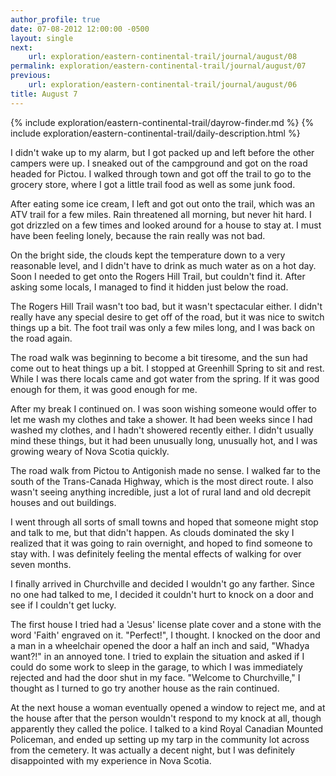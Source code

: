 ```yaml
---
author_profile: true
date: 07-08-2012 12:00:00 -0500
layout: single
next:
    url: exploration/eastern-continental-trail/journal/august/08
permalink: exploration/eastern-continental-trail/journal/august/07
previous:
    url: exploration/eastern-continental-trail/journal/august/06
title: August 7
---
```

{% include exploration/eastern-continental-trail/dayrow-finder.md %}
{% include exploration/eastern-continental-trail/daily-description.html %}

I didn't wake up to my alarm, but I got packed up and left before the other campers were up. I sneaked out of the campground and got on the road headed for Pictou. I walked through town and got off the trail to go to the grocery store, where I got a little trail food as well as some junk food.

After eating some ice cream, I left and got out onto the trail, which was an ATV trail for a few miles. Rain threatened all morning, but never hit hard. I got drizzled on a few times and looked around for a house to stay at. I must have been feeling lonely, because the rain really was not bad.

On the bright side, the clouds kept the temperature down to a very reasonable level, and I didn't have to drink as much water as on a hot day. Soon I needed to get onto the Rogers Hill Trail, but couldn't find it. After asking some locals, I managed to find it hidden just below the road.

The Rogers Hill Trail wasn't too bad, but it wasn't spectacular either. I didn't really have any special desire to get off of the road, but it was nice to switch things up a bit. The foot trail was only a few miles long, and I was back on the road again.

The road walk was beginning to become a bit tiresome, and the sun had come out to heat things up a bit. I stopped at Greenhill Spring to sit and rest. While I was there locals came and got water from the spring. If it was good enough for them, it was good enough for me.

After my break I continued on. I was soon wishing someone would offer to let me wash my clothes and take a shower. It had been weeks since I had washed my clothes, and I hadn't showered recently either. I didn't usually mind these things, but it had been unusually long, unusually hot, and I was growing weary of Nova Scotia quickly.

The road walk from Pictou to Antigonish made no sense. I walked far to the south of the Trans-Canada Highway, which is the most direct route. I also wasn't seeing anything incredible, just a lot of rural land and old decrepit houses and out buildings.

   I went through all sorts of small towns and hoped that someone might stop and talk to me, but that didn't happen. As clouds dominated the sky I realized that it was going to rain overnight, and hoped to find someone to stay with. I was definitely feeling the mental effects of walking for over seven months.

I finally arrived in Churchville and decided I wouldn't go any farther. Since no one had talked to me, I decided it couldn't hurt to knock on a door and see if I couldn't get lucky.

The first house I tried had a 'Jesus' license plate cover and a stone with the word 'Faith' engraved on it. "Perfect!", I thought. I knocked on the door and a man in a wheelchair opened the door a half an inch and said, "Whadya want?!" in an annoyed tone. I tried to explain the situation and asked if I could do some work to sleep in the garage, to which I was immediately rejected and had the door shut in my face. "Welcome to Churchville," I thought as I turned to go try another house as the rain continued.

At the next house a woman eventually opened a window to reject me, and at the house after that the person wouldn't respond to my knock at all, though apparently they called the police. I talked to a kind Royal Canadian Mounted Policeman, and ended up setting up my tarp in the community lot across from the cemetery. It was actually a decent night, but I was definitely disappointed with my experience in Nova Scotia.